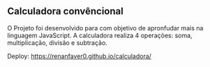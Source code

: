 ## Calculadora convêncional

O Projeto foi desenvolvido para com objetivo de apronfudar mais na linguagem JavaScript.
A calculadora realiza 4 operações: soma, multiplicação, divisão e subtração.

Deploy: https://renanfaver0.github.io/calculadora/
